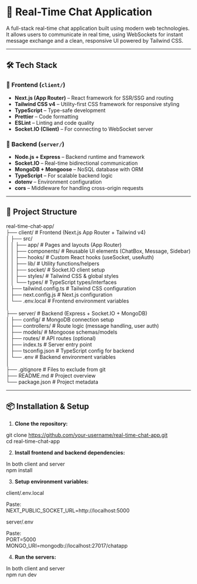 # 📡 Real-Time Chat Application

A full-stack real-time chat application built using modern web technologies. It allows users to communicate in real time, using WebSockets for instant message exchange and a clean, responsive UI powered by Tailwind CSS.

---

## 🛠️ Tech Stack

### 🔹 Frontend (`client/`)
- **Next.js (App Router)** – React framework for SSR/SSG and routing
- **Tailwind CSS v4** – Utility-first CSS framework for responsive styling
- **TypeScript** – Type-safe development
- **Prettier** – Code formatting
- **ESLint** – Linting and code quality
- **Socket.IO (Client)** – For connecting to WebSocket server

### 🔹 Backend (`server/`)
- **Node.js + Express** – Backend runtime and framework
- **Socket.IO** – Real-time bidirectional communication
- **MongoDB + Mongoose** – NoSQL database with ORM
- **TypeScript** – For scalable backend logic
- **dotenv** – Environment configuration
- **cors** – Middleware for handling cross-origin requests

---

## 🧱 Project Structure

real-time-chat-app/ <br>
├── client/ # Frontend (Next.js App Router + Tailwind v4)<br>
│ ├── src/<br>
│ │ ├── app/ # Pages and layouts (App Router)<br>
│ │ ├── components/ # Reusable UI elements (ChatBox, Message, Sidebar)<br>
│ │ ├── hooks/ # Custom React hooks (useSocket, useAuth)<br>
│ │ ├── lib/ # Utility functions/helpers<br>
│ │ ├── socket/ # Socket.IO client setup<br>
│ │ ├── styles/ # Tailwind CSS & global styles<br>
│ │ └── types/ # TypeScript types/interfaces<br>
│ ├── tailwind.config.ts # Tailwind CSS configuration<br>
│ ├── next.config.js # Next.js configuration<br>
│ └── .env.local # Frontend environment variables<br>
│<br>
├── server/ # Backend (Express + Socket.IO + MongoDB)<br>
│ ├── config/ # MongoDB connection setup<br>
│ ├── controllers/ # Route logic (message handling, user auth)<br>
│ ├── models/ # Mongoose schemas/models<br>
│ ├── routes/ # API routes (optional)<br>
│ ├── index.ts # Server entry point<br>
│ ├── tsconfig.json # TypeScript config for backend<br>
│ └── .env # Backend environment variables<br>
│<br>
├── .gitignore # Files to exclude from git<br>
├── README.md # Project overview<br>
└── package.json # Project metadata<br>

---

## 📦 Installation & Setup

1. **Clone the repository:**

git clone https://github.com/your-username/real-time-chat-app.git<br>
cd real-time-chat-app

2. **Install frontend and backend dependencies:** 

In both client and server<br>
npm install

3. **Setup environment variables:**

client/.env.local

Paste: <br>
NEXT_PUBLIC_SOCKET_URL=http://localhost:5000

server/.env

Paste: <br>
PORT=5000<br>
MONGO_URI=mongodb://localhost:27017/chatapp

4. **Run the servers:**

In both client and server<br>
npm run dev 

